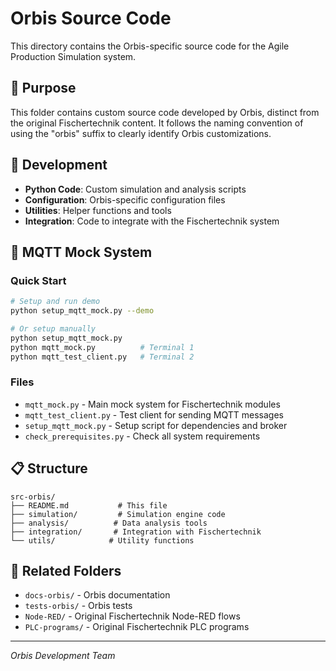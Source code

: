 # Orbis Source Code

This directory contains the Orbis-specific source code for the Agile Production Simulation system.

## 📁 Purpose

This folder contains custom source code developed by Orbis, distinct from the original Fischertechnik content. It follows the naming convention of using the "orbis" suffix to clearly identify Orbis customizations.

## 🚀 Development

- **Python Code**: Custom simulation and analysis scripts
- **Configuration**: Orbis-specific configuration files
- **Utilities**: Helper functions and tools
- **Integration**: Code to integrate with the Fischertechnik system

## 🔧 MQTT Mock System

### **Quick Start**
```bash
# Setup and run demo
python setup_mqtt_mock.py --demo

# Or setup manually
python setup_mqtt_mock.py
python mqtt_mock.py          # Terminal 1
python mqtt_test_client.py   # Terminal 2
```

### **Files**
- `mqtt_mock.py` - Main mock system for Fischertechnik modules
- `mqtt_test_client.py` - Test client for sending MQTT messages
- `setup_mqtt_mock.py` - Setup script for dependencies and broker
- `check_prerequisites.py` - Check all system requirements

## 📋 Structure

```
src-orbis/
├── README.md           # This file
├── simulation/         # Simulation engine code
├── analysis/          # Data analysis tools
├── integration/       # Integration with Fischertechnik
└── utils/            # Utility functions
```

## 🔗 Related Folders

- `docs-orbis/` - Orbis documentation
- `tests-orbis/` - Orbis tests
- `Node-RED/` - Original Fischertechnik Node-RED flows
- `PLC-programs/` - Original Fischertechnik PLC programs

---

*Orbis Development Team* 